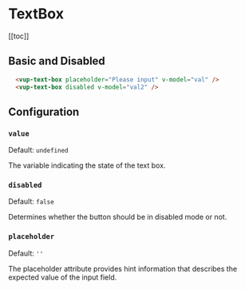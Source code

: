 # TextBox

[[toc]]

## Basic and Disabled

<ex-textBox></ex-textBox>
```html
  <vup-text-box placeholder="Please input" v-model="val" />
  <vup-text-box disabled v-model="val2" />
```

## Configuration

### `value`
Default: `undefined`

The variable indicating the state of the text box.

### `disabled`
Default: `false`

Determines whether the button should be in disabled mode or not.

### `placeholder`
Default: `''`

The placeholder attribute provides hint information that describes the expected value of the input field.
